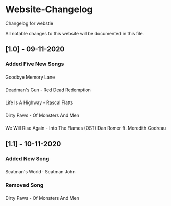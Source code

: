 # Website-Changelog
Changelog for webstie

All notable changes to this website will be documented in this file.

## [1.0] - 09-11-2020
### Added Five New Songs
###
Goodbye Memory Lane
###
Deadman's Gun - Red Dead Redemption
###
Life Is A Highway - Rascal Flatts
###
Dirty Paws - Of Monsters And Men
###
We Will Rise Again - Into The Flames (OST) Dan Romer ft. Meredith Godreau

## [1.1] - 10-11-2020
### Added New Song
###
Scatman's World · Scatman John
### Removed Song
###
Dirty Paws - Of Monsters And Men
